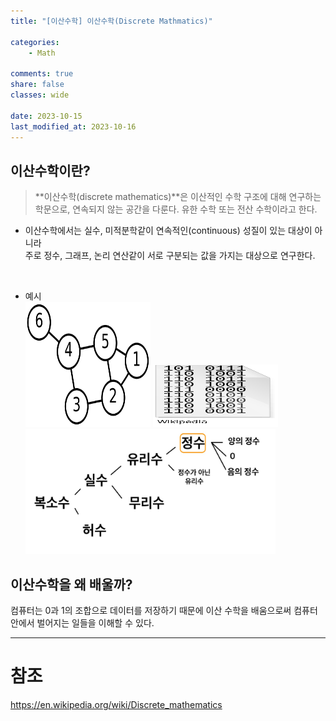 ```yaml
---
title: "[이산수학] 이산수학(Discrete Mathmatics)"

categories:
    - Math

comments: true
share: false
classes: wide

date: 2023-10-15
last_modified_at: 2023-10-16
---
```


## 이산수학이란?

> **이산수학(discrete mathematics)**은 이산적인 수학 구조에 대해 연구하는 학문으로, 연속되지 않는 공간을 다룬다. 유한 수학 또는 전산 수학이라고 한다.

* 이산수학에서는 실수, 미적분학같이 연속적인(continuous) 성질이 있는 대상이 아니라  
주로 정수, 그래프, 논리 연산같이 서로 구분되는 값을 가지는 대상으로 연구한다.

<br>

* 예시  
<img src = "/assets/images/Math/dm/dm_example_1_1.png" width="200" height="200" /> <img src = "/assets/images/Math/dm/dm_example_1_2.png" width="200" height="100" /> <img src = "/assets/images/Math/dm/dm_example_1_3.jpeg" width="400" height="200" />




## 이산수학을 왜 배울까?
컴퓨터는 0과 1의 조합으로 데이터를 저장하기 때문에 이산 수학을 배움으로써 컴퓨터 안에서 벌어지는 일들을 이해할 수 있다.

---
# 참조
<https://en.wikipedia.org/wiki/Discrete_mathematics>
